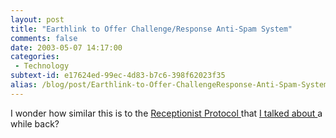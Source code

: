 ```yaml
---
layout: post
title: "Earthlink to Offer Challenge/Response Anti-Spam System"
comments: false
date: 2003-05-07 14:17:00
categories:
 - Technology
subtext-id: e17624ed-99ec-4d83-b7c6-398f62023f35
alias: /blog/post/Earthlink-to-Offer-ChallengeResponse-Anti-Spam-System.aspx
---
```



I wonder how similar this is to the [Receptionist Protocol ](http://www.whitelist.com/)that [I talked about ](http://www.peterprovost.org/2003/03/15.html#a110)a while back?
